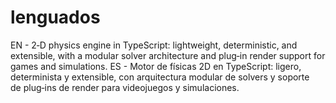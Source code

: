 # lenguados
EN - 2‑D physics engine in TypeScript: lightweight, deterministic, and extensible, with a modular solver architecture and plug‑in render support for games and simulations. ES - Motor de físicas 2D en TypeScript: ligero, determinista y extensible, con arquitectura modular de solvers y soporte de plug‑ins de render para videojuegos y simulaciones.

